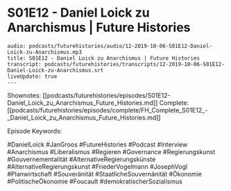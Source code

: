 # S01E12 - Daniel Loick zu Anarchismus | Future Histories

```audio-note
audio: podcasts/futurehistories/audio/12-2019-10-06-S01E12-Daniel-Loick-zu-Anarchismus.mp3
title: S01E12 - Daniel Loick zu Anarchismus | Future Histories
transcript: podcasts/futurehistories/transcripts/12-2019-10-06-S01E12-Daniel-Loick-zu-Anarchismus.srt
liveUpdate: true
---

```



Shownotes: [[podcasts/futurehistories/episodes/S01E12-Daniel_Loick_zu_Anarchismus_Future_Histories.md]]
Complete: [[podcasts/futurehistories/episodes/complete/FH_Complete_S01E12_-_Daniel_Loick_zu_Anarchismus_Future_Histories.md]]


Episode Keywords:

#DanielLoick #JanGroos #FutureHistories #Podcast #Interview #Anarchismus #Liberalismus #Regieren #Governance #Regierungskunst #Gouvernementalität #AlternativeRegierungskünste #AlternativeRegierungskunst #FriederVogelmann #JosephVogl #Planwirtschaft #Souveränität #StaatlicheSouvernänität #Ökonomie #PolitischeÖkonomie #Foucault #demokratischerSozialismus
